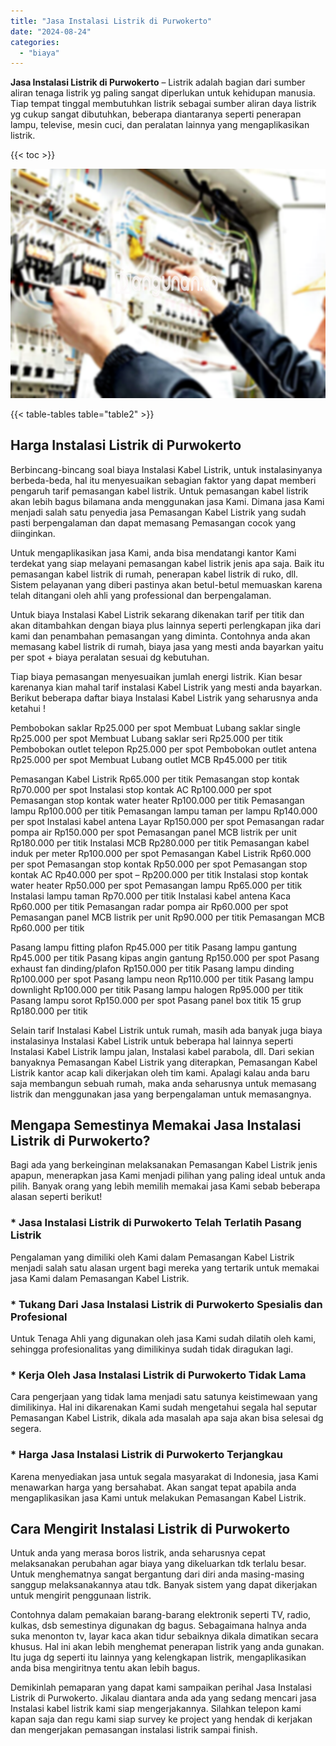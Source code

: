 ```yaml
---
title: "Jasa Instalasi Listrik di Purwokerto"
date: "2024-08-24"
categories: 
  - "biaya"
---
```


**Jasa Instalasi Listrik di Purwokerto** – Listrik adalah bagian dari sumber aliran tenaga listrik yg paling sangat diperlukan untuk kehidupan manusia. Tiap tempat tinggal membutuhkan listrik sebagai sumber aliran daya listrik yg cukup sangat dibutuhkan, beberapa diantaranya seperti penerapan lampu, televise, mesin cuci, dan peralatan lainnya yang mengaplikasikan listrik.

{{< toc >}}

![Jasa Instalasi Listrik di Purwokerto](/images/instalasi-listrik-murah16.png)

{{< table-tables table="table2" >}}

## Harga Instalasi Listrik di Purwokerto

Berbincang-bincang soal biaya Instalasi Kabel Listrik, untuk instalasinyanya berbeda-beda, hal itu menyesuaikan sebagian faktor yang dapat memberi pengaruh tarif pemasangan kabel listrik. Untuk pemasangan kabel listrik akan lebih bagus bilamana anda menggunakan jasa Kami. Dimana jasa Kami menjadi salah satu penyedia jasa Pemasangan Kabel Listrik yang sudah pasti berpengalaman dan dapat memasang Pemasangan cocok yang diinginkan.

Untuk mengaplikasikan jasa Kami, anda bisa mendatangi kantor Kami terdekat yang siap melayani pemasangan kabel listrik jenis apa saja. Baik itu pemasangan kabel listrik di rumah, penerapan kabel listrik di ruko, dll. Sistem pelayanan yang diberi pastinya akan betul-betul memuaskan karena telah ditangani oleh ahli yang professional dan berpengalaman.

Untuk biaya Instalasi Kabel Listrik sekarang dikenakan tarif per titik dan akan ditambahkan dengan biaya plus lainnya seperti perlengkapan jika dari kami dan penambahan pemasangan yang diminta. Contohnya anda akan memasang kabel listrik di rumah, biaya jasa yang mesti anda bayarkan yaitu per spot + biaya peralatan sesuai dg kebutuhan.

Tiap biaya pemasangan menyesuaikan jumlah energi listrik. Kian besar karenanya kian mahal tarif instalasi Kabel Listrik yang mesti anda bayarkan. Berikut beberapa daftar biaya Instalasi Kabel Listrik yang seharusnya anda ketahui !

Pembobokan saklar Rp25.000 per spot Membuat Lubang saklar single Rp25.000 per spot Membuat Lubang saklar seri Rp25.000 per titik Pembobokan outlet telepon Rp25.000 per spot Pembobokan outlet antena Rp25.000 per spot Membuat Lubang outlet MCB Rp45.000 per titik

Pemasangan Kabel Listrik Rp65.000 per titik Pemasangan stop kontak Rp70.000 per spot Instalasi stop kontak AC Rp100.000 per spot Pemasangan stop kontak water heater Rp100.000 per titik Pemasangan lampu Rp100.000 per titik Pemasangan lampu taman per lampu Rp140.000 per spot Instalasi kabel antena Layar Rp150.000 per spot Pemasangan radar pompa air Rp150.000 per spot Pemasangan panel MCB listrik per unit Rp180.000 per titik Instalasi MCB Rp280.000 per titik Pemasangan kabel induk per meter Rp100.000 per spot Pemasangan Kabel Listrik Rp60.000 per spot Pemasangan stop kontak Rp50.000 per spot Pemasangan stop kontak AC Rp40.000 per spot – Rp200.000 per titik Instalasi stop kontak water heater Rp50.000 per spot Pemasangan lampu Rp65.000 per titik Instalasi lampu taman Rp70.000 per titik Instalasi kabel antena Kaca Rp60.000 per titik Pemasangan radar pompa air Rp60.000 per spot Pemasangan panel MCB listrik per unit Rp90.000 per titik Pemasangan MCB Rp60.000 per titik

Pasang lampu fitting plafon Rp45.000 per titik Pasang lampu gantung Rp45.000 per titik Pasang kipas angin gantung Rp150.000 per spot Pasang exhaust fan dinding/plafon Rp150.000 per titik Pasang lampu dinding Rp100.000 per spot Pasang lampu neon Rp110.000 per titik Pasang lampu downlight Rp100.000 per titik Pasang lampu halogen Rp95.000 per titik Pasang lampu sorot Rp150.000 per spot Pasang panel box titik 15 grup Rp180.000 per titik

Selain tarif Instalasi Kabel Listrik untuk rumah, masih ada banyak juga biaya instalasinya Instalasi Kabel Listrik untuk beberapa hal lainnya seperti Instalasi Kabel Listrik lampu jalan, Instalasi kabel parabola, dll. Dari sekian banyaknya Pemasangan Kabel Listrik yang diterapkan, Pemasangan Kabel Listrik kantor acap kali dikerjakan oleh tim kami. Apalagi kalau anda baru saja membangun sebuah rumah, maka anda seharusnya untuk memasang listrik dan menggunakan jasa yang berpengalaman untuk memasangnya.

## Mengapa Semestinya Memakai Jasa Instalasi Listrik di Purwokerto?

Bagi ada yang berkeinginan melaksanakan Pemasangan Kabel Listrik jenis apapun, menerapkan jasa Kami menjadi pilihan yang paling ideal untuk anda pilih. Banyak orang yang lebih memilih memakai jasa Kami sebab beberapa alasan seperti berikut!

### \* Jasa Instalasi Listrik di Purwokerto Telah Terlatih Pasang Listrik

Pengalaman yang dimiliki oleh Kami dalam Pemasangan Kabel Listrik menjadi salah satu alasan urgent bagi mereka yang tertarik untuk memakai jasa Kami dalam Pemasangan Kabel Listrik.

### \* Tukang Dari Jasa Instalasi Listrik di Purwokerto Spesialis dan Profesional

Untuk Tenaga Ahli yang digunakan oleh jasa Kami sudah dilatih oleh kami, sehingga profesionalitas yang dimilikinya sudah tidak diragukan lagi.

### \* Kerja Oleh Jasa Instalasi Listrik di Purwokerto Tidak Lama

Cara pengerjaan yang tidak lama menjadi satu satunya keistimewaan yang dimilikinya. Hal ini dikarenakan Kami sudah mengetahui segala hal seputar Pemasangan Kabel Listrik, dikala ada masalah apa saja akan bisa selesai dg segera.

### \* Harga Jasa Instalasi Listrik di Purwokerto Terjangkau

Karena menyediakan jasa untuk segala masyarakat di Indonesia, jasa Kami menawarkan harga yang bersahabat. Akan sangat tepat apabila anda mengaplikasikan jasa Kami untuk melakukan Pemasangan Kabel Listrik.

## Cara Mengirit Instalasi Listrik di Purwokerto


Untuk anda yang merasa boros listrik, anda seharusnya cepat melaksanakan perubahan agar biaya yang dikeluarkan tdk terlalu besar. Untuk menghematnya sangat bergantung dari diri anda masing-masing sanggup melaksanakannya atau tdk. Banyak sistem yang dapat dikerjakan untuk mengirit penggunaan listrik.

Contohnya dalam pemakaian barang-barang elektronik seperti TV, radio, kulkas, dsb semestinya digunakan dg bagus. Sebagaimana halnya anda suka menonton tv, layar kaca akan tidur sebaiknya dikala dimatikan secara khusus. Hal ini akan lebih menghemat penerapan listrik yang anda gunakan. Itu juga dg seperti itu lainnya yang kelengkapan listrik, mengaplikasikan anda bisa mengiritnya tentu akan lebih bagus.

Demikinlah pemaparan yang dapat kami sampaikan perihal Jasa Instalasi Listrik di Purwokerto. Jikalau diantara anda ada yang sedang mencari jasa Instalasi kabel listrik kami siap mengerjakannya. Silahkan telepon kami kapan saja dan regu kami siap survey ke project yang hendak di kerjakan dan mengerjakan pemasangan instalasi listrik sampai finish.
